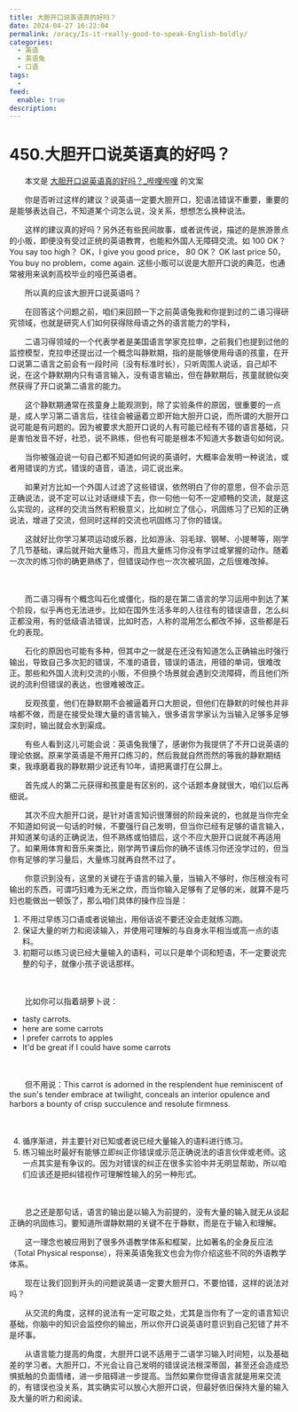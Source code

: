 ```yaml
---
title: 大胆开口说英语真的好吗？
date: 2024-04-27 16:22:04
permalink: /oracy/Is-it-really-good-to-speak-English-boldly/
categories:
  - 英语
  - 英语兔
  - 口语
tags:
  - 
feed:
  enable: true
description: 
---
```

# 450.大胆开口说英语真的好吗？

　　本文是 [大胆开口说英语真的好吗？_哔哩哔哩](https://www.bilibili.com/video/av358197309/) 的文案
<!-- more -->
　　你是否听过这样的建议？说英语一定要大胆开口，犯语法错误不重要，重要的是能够表达自己，不知道某个词怎么说，没关系，想想怎么换种说法。

　　这样的建议真的好吗？另外还有些民间故事，或者说传说，描述的是旅游景点的小贩，即便没有受过正统的英语教育，也能和外国人无障碍交流。如 100 OK？ You say too high？ OK，I give you good price，  80 OK？ OK  last price 50，You buy no problem，come again. 这些小贩可以说是大胆开口说的典范，也通常被用来讽刺高校毕业的哑巴英语者。

　　所以真的应该大胆开口说英语吗？

　　在回答这个问题之前，咱们来回顾一下之前英语兔我和你提到过的二语习得研究领域，也就是研究人们如何获得除母语之外的语言能力的学科，

　　二语习得领域的一个代表学者是美国语言学家克拉申，之前我们也提到过他的监控模型，克拉申还提出过一个概念叫静默期，指的是能够使用母语的孩童，在开口说第二语言之前会有一段时间（没有标准时长），只听周围人说话，自己却不说，在这个静默期内只有语言输入，没有语言输出，但在静默期后，孩童就貌似突然获得了开口说第二语言的能力。

　　这个静默期通常在孩童身上能观测到，除了实验条件的原因，很重要的一点是，成人学习第二语言后，往往会被逼着立即开始大胆开口说，而所谓的大胆开口说可能是有问题的。因为被要求大胆开口说的人有可能已经有不错的语言基础，只是害怕发音不好，社恐，说不熟练，但也有可能是根本不知道大多数语句如何说。

　　当你被强迫说一句自己都不知道如何说的英语时，大概率会发明一种说法，或者用错误的方式，错误的语音，语法，词汇说出来。

　　如果对方比如一个外国人过滤了这些错误，依然明白了你的意思，但不会示范正确说法，说不定可以让对话继续下去，你一句他一句不一定顺畅的交流，就是这么实现的，这样的交流当然有积极意义，比如树立了信心，巩固练习了已知的正确说法，增进了交流，但同时这样的交流也巩固练习了你的错误。

　　这就好比你学习某项运动或乐器，比如游泳、羽毛球、钢琴、小提琴等，刚学了几节基础，课后就开始大量练习，而且大量练习你没有学过或掌握的动作。随着一次次的练习你的确更熟练了，但错误动作也一次次被巩固，之后很难改掉。

　　‍

　　而二语习得有个概念叫石化或僵化，指的是在第二语言的学习运用中到达了某个阶段，似乎再也无法进步。比如在国外生活多年的人往往有的错误语音，怎么纠正都没用，有的低级语法错误，比如时态，人称的混用怎么都改不掉，这些都是石化的表现。

　　石化的原因也可能有多种，但其中之一就是在还没有知道怎么正确输出时强行输出，导致自己多次犯的错误，不准的语音，错误的语法，用错的单词，很难改正。那些和外国人流利交流的小贩，不但换个场景就会遇到交流障碍，而且他们所说的流利但错误的表达，也很难被改正。

　　反观孩童，他们在静默期不会被逼着开口大胆说，但他们在静默的时候也并非啥都不做，而是在接受处理大量的语言输入，很多语言学家认为当输入足够多足够深刻时，输出就会水到渠成。

　　有些人看到这儿可能会说：英语兔我懂了，感谢你为我提供了不开口说英语的理论依据。原来学英语是不用开口练习的，然后我就自然而然的等我的静默期结束，我琢磨着我的静默期少说还有10年，请把离谱打在公屏上。

　　首先成人的第二元获得和孩童是有区别的，这个话题本身就很大，咱们以后再细说。

　　其次不应大胆开口说，是针对语言知识很薄弱的阶段来说的，也就是当你完全不知道如何说一句话的时候，不要强行自己发明，但当你已经有足够的语言输入，并知道某句话的正确说法，但不熟练或怕错后，这个不应大胆开口说就不再适用了。如果用体育和音乐来类比，刚学两节课后你的确不该练习你还没学过的，但当你有足够的学习量后，大量练习就再自然不过了。

　　你意识到没有，这里的关键在于语言的输入量，当输入不够时，你压根没有可输出的东西，可谓巧妇难为无米之炊，而当你输入足够有了足够的米，就算不是巧妇也能做出一顿饭了，那么咱们具体的操作应当是：

1. 不用过早练习口语或者说输出，用俗话说不要还没会走就练习跑。
2. 保证大量的听力和阅读输入，并使用可理解的与自身水平相当或高一点的语料。
3. 初期可以练习说已经大量输入的语料，可以只是单个词和短语，不一定要说完整的句子，就像小孩子说话那样。

　　‍

　　比如你可以指着胡萝卜说：

* tasty carrots.
* here are some carrots
* I prefer carrots to apples
* It'd be great if I could have some carrots

　　‍

　　但不用说：This carrot is adorned in the resplendent hue reminiscent of the sun's tender embrace  at twilight, conceals an interior opulence and harbors a bounty of crisp succulence and resolute firmness.

　　‍

4. 循序渐进，并主要针对已知或者说已经大量输入的语料进行练习。
5. 练习输出时最好有能够立即纠正你错误或示范正确说法的语言伙伴或老师。这一点其实是有争议的。因为对错误的纠正在很多实验中并无明显帮助，所以咱们应该还是把纠错视作可理解性输入的另一种形式。

　　‍

　　总之还是那句话，语言的输出是以输入为前提的，没有大量的输入就无从谈起正确的巩固练习。要知道所谓静默期的关键不在于静默，而是在于输入和理解。

　　这一理念也被应用到了很多外语教学体系和框架，比如著名的全身反应法（Total Physical response），将来英语兔我文也会为你介绍这些不同的外语教学体系。

　　现在让我们回到开头的问题说英语一定要大胆开口，不要怕错，这样的说法对吗？

　　从交流的角度，这样的说法有一定可取之处，尤其是当你有了一定的语言知识基础，你脑中的知识会监控你的输出，所以你开口说英语时意识到自己犯错了并不是坏事。

　　从语言能力提高的角度，大胆开口说不适用于二语学习输入时间短，以及基础差的学习者。大胆开口，不光会让自己发明的错误说法根深蒂固，甚至还会造成恐惧抵触的负面情绪，进一步阻碍进一步提高。当然如果你觉得语言就是用来交流的，有错误也没关系，其实确实可以放心大胆开口说，但最好依旧保持大量的输入及大量的听力和阅读。
